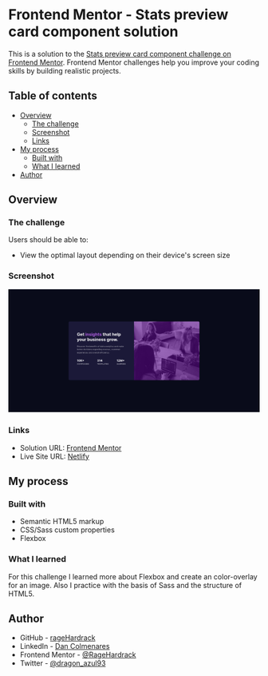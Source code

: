 # Frontend Mentor - Stats preview card component solution

This is a solution to the [Stats preview card component challenge on Frontend Mentor](https://www.frontendmentor.io/challenges/stats-preview-card-component-8JqbgoU62). Frontend Mentor challenges help you improve your coding skills by building realistic projects.

## Table of contents

- [Overview](#overview)
  - [The challenge](#the-challenge)
  - [Screenshot](#screenshot)
  - [Links](#links)
- [My process](#my-process)
  - [Built with](#built-with)
  - [What I learned](#what-i-learned)
- [Author](#author)

## Overview

### The challenge

Users should be able to:

- View the optimal layout depending on their device's screen size

### Screenshot

![The result](./screenshot.png)

### Links

- Solution URL: [Frontend Mentor](https://www.frontendmentor.io/solutions/stats-preview-card-component-FKdqKbFhN)
- Live Site URL: [Netlify](https://challenge-01-dan.netlify.app/)

## My process

### Built with

- Semantic HTML5 markup
- CSS/Sass custom properties
- Flexbox

### What I learned

For this challenge I learned more about Flexbox and create an color-overlay for an image. Also I practice with the basis of Sass and the structure of HTML5.

## Author

- GitHub - [rageHardrack](https://github.com/RageHardrack)
- LinkedIn - [Dan Colmenares](https://www.linkedin.com/in/dan-colmenares/)
- Frontend Mentor - [@RageHardrack](https://www.frontendmentor.io/profile/RageHardrack)
- Twitter - [@dragon_azul93](https://www.twitter.com/dragon_azul93)
